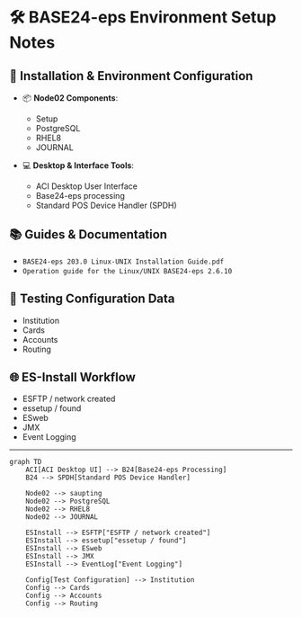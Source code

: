 # 🛠️ BASE24-eps Environment Setup Notes

## 🔄 Installation & Environment Configuration
- 📦 **Node02 Components**:
  - Setup
  - PostgreSQL
  - RHEL8
  - JOURNAL

- 💻 **Desktop & Interface Tools**:
  - ACI Desktop User Interface
  - Base24-eps processing
  - Standard POS Device Handler (SPDH)

## 📚 Guides & Documentation
- `BASE24-eps 203.0 Linux-UNIX Installation Guide.pdf`
- `Operation guide for the Linux/UNIX BASE24-eps 2.6.10`

## 🔧 Testing Configuration Data
- Institution
- Cards
- Accounts
- Routing

## 🌐 ES-Install Workflow
- ESFTP / network created
- essetup / found
- ESweb
- JMX
- Event Logging

---

```mermaid
graph TD
    ACI[ACI Desktop UI] --> B24[Base24-eps Processing]
    B24 --> SPDH[Standard POS Device Handler]

    Node02 --> saupting
    Node02 --> PostgreSQL
    Node02 --> RHEL8
    Node02 --> JOURNAL

    ESInstall --> ESFTP["ESFTP / network created"]
    ESInstall --> essetup["essetup / found"]
    ESInstall --> ESweb
    ESInstall --> JMX
    ESInstall --> EventLog["Event Logging"]

    Config[Test Configuration] --> Institution
    Config --> Cards
    Config --> Accounts
    Config --> Routing
```

